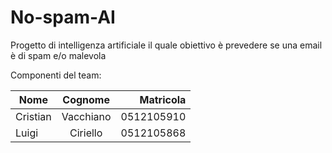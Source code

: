 # No-spam-AI

Progetto di intelligenza artificiale il quale obiettivo è prevedere se una email è di spam e/o malevola

Componenti del team:

| Nome        | Cognome         | Matricola|
| ------------- |:-------------:| --------:|
| Cristian  | Vacchiano| 0512105910 |
| Luigi  | Ciriello    |   0512105868 |
